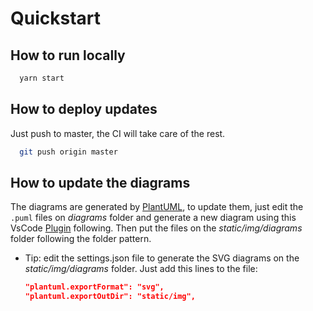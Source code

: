 # Quickstart

## How to run locally

```bash
  yarn start
```

## How to deploy updates

Just push to master, the CI will take care of the rest.

```bash
  git push origin master
```

## How to update the diagrams

The diagrams are generated by [PlantUML](https://plantuml.com/), to update them, just edit the `.puml` files on _diagrams_ folder and generate a new diagram using this VsCode [Plugin](https://marketplace.visualstudio.com/items?itemName=jebbs.plantuml) following. Then put the files on the _static/img/diagrams_ folder following the folder pattern.
  
- Tip: edit the settings.json file to generate the SVG diagrams on the _static/img/diagrams_ folder. Just add this lines to the file:

  ```json
  "plantuml.exportFormat": "svg",
  "plantuml.exportOutDir": "static/img",
  ```

